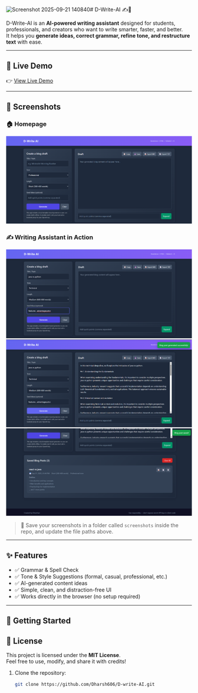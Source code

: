 <img width="1894" height="895" alt="Screenshot 2025-09-21 140840" src="https://github.com/user-attachments/assets/bd4a4434-8f98-47bb-aed6-a7726f4e7856" /># D-Write-AI ✍️🤖

D-Write-AI is an **AI-powered writing assistant** designed for students, professionals, and creators who want to write smarter, faster, and better.  
It helps you **generate ideas, correct grammar, refine tone, and restructure text** with ease.

---

## 🔗 Live Demo

👉 [View Live Demo](https://dharsh606.github.io/D-write-AI/)  

---

## 📸 Screenshots

### 🏠 Homepage
![Homepage Screenshot](screenshots/home.png)

### ✍️ Writing Assistant in Action
![Editor Screenshot](screenshots/draft.png)
![Editor Screenshot](screenshots/bloggenerated.png)
![Editor Screenshot](screenshots/saveoption.png)

> 📌 Save your screenshots in a folder called `screenshots` inside the repo, and update the file paths above.

---

## ✨ Features

- ✅ Grammar & Spell Check  
- ✅ Tone & Style Suggestions (formal, casual, professional, etc.)  
- ✅ AI-generated content ideas  
- ✅ Simple, clean, and distraction-free UI  
- ✅ Works directly in the browser (no setup required)  

---

## 🚀 Getting Started

## 📄 License

This project is licensed under the **MIT License**.  
Feel free to use, modify, and share it with credits!


1. Clone the repository:
   ```bash
   git clone https://github.com/Dharsh606/D-write-AI.git
